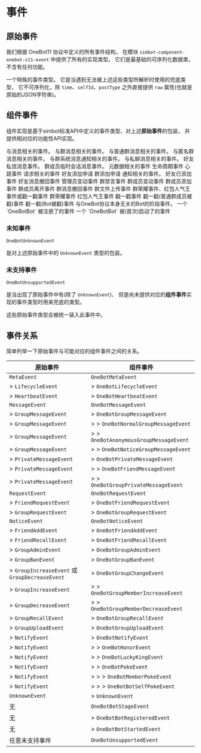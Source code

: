 # 事件

## 原始事件

我们根据 OneBot11 协议中定义的所有事件结构，
在模块 `simbot-component-onebot-v11-event` 中提供了所有的实现类型。
它们是最基础的可序列化数据类，不含有任何功能。

<deflist>
<def id="MetaEvent" title="元事件 MetaEvent">
<deflist>
<def id="HeartbeatEvent" title="HeartbeatEvent"></def>
<def id="LifecycleEvent" title="LifecycleEvent"></def>
</deflist>
</def>
<def id="MessageEvent" title="消息事件 MessageEvent">
<deflist>
<def id="GroupMessageEvent" title="GroupMessageEvent"></def>
<def id="PrivateMessageEvent" title="PrivateMessageEvent"></def>
</deflist>
</def>
<def id="RequestEvent" title="请求事件 RequestEvent">
<deflist>
<def id="FriendRequestEvent" title="FriendRequestEvent"></def>
<def id="GroupRequestEvent" title="GroupRequestEvent"></def>
</deflist>
</def>
<def id="NoticeEvent" title="通知事件 NoticeEvent">
<deflist>
<def id="FriendAddEvent" title="FriendAddEvent"></def>
<def id="FriendRecallEvent" title="FriendRecallEvent"></def>
<def id="GroupAdminEvent" title="GroupAdminEvent"></def>
<def id="GroupBanEvent" title="GroupBanEvent"></def>
<def id="GroupDecreaseEvent" title="GroupDecreaseEvent"></def>
<def id="GroupIncreaseEvent" title="GroupIncreaseEvent"></def>
<def id="GroupRecallEvent" title="GroupRecallEvent"></def>
<def id="GroupUploadEvent" title="GroupUploadEvent"></def>
<def id="NotifyEvent" title="NotifyEvent"></def>
</deflist>
</def>
<def id="UnknownEvent" title="未知事件 UnknownEvent">

一个特殊的事件类型。
它是当遇到无法被上述这些类型所解析时使用的兜底类型，
它不可序列化，除 `time`、`selfId`、`postType`
之外直接提供 `raw` 属性(也就是原始的JSON字符串)。

</def>
</deflist>

## 组件事件

组件实现是基于simbot标准API中定义的事件类型、对上述**原始事件**的包装，
并提供相对应的功能性API实现。

<deflist>
<def id="OneBotMessageEvent" title="OneBotMessageEvent">
与消息相关的事件。

<deflist>
<def id="OneBotGroupMessageEvent" title="OneBotGroupMessageEvent">
与群消息相关的事件。

<deflist>
<def id="OneBotNormalGroupMessageEvent" title="OneBotNormalGroupMessageEvent">
与普通群消息相关的事件。
</def>
<def id="OneBotAnonymousGroupMessageEvent" title="OneBotAnonymousGroupMessageEvent">
与匿名群消息相关的事件。
</def>
<def id="OneBotNoticeGroupMessageEvent" title="OneBotNoticeGroupMessageEvent">
与群系统消息通知相关的事件。
</def>
</deflist>

</def>
<def id="OneBotPrivateMessageEvent" title="OneBotPrivateMessageEvent">
与私聊消息相关的事件。

<deflist>
<def id="OneBotFriendMessageEvent" title="OneBotFriendMessageEvent">
好友私信消息事件。
</def>
<def id="OneBotGroupPrivateMessageEvent" title="OneBotGroupPrivateMessageEvent">
群成员临时会话消息事件。
</def>
</deflist>

</def>
</deflist>

</def>
<def id="OneBotMetaEvent" title="OneBotMetaEvent">
元数据相关的事件
<deflist>
<def id="OneBotLifecycleEvent" title="OneBotLifecycleEvent">
生命周期事件
</def>
<def id="OneBotHeartbeatEvent" title="OneBotHeartbeatEvent">
心跳事件
</def>
</deflist>
</def>
<def id="OneBotRequestEvent" title="OneBotRequestEvent">
请求相关的事件
<deflist>
<def id="OneBotFriendRequestEvent" title="OneBotFriendRequestEvent">
好友添加申请
</def>
<def id="OneBotGroupRequestEvent" title="OneBotGroupRequestEvent">
群添加申请
</def>
</deflist>
</def>
<def id="OneBotNoticeEvent" title="OneBotNoticeEvent">
通知相关的事件。
<deflist>
<def id="OneBotFriendAddEvent" title="OneBotFriendAddEvent">好友已添加事件</def>
<def id="OneBotFriendRecallEvent" title="OneBotFriendRecallEvent">好友消息撤回事件</def>
<def id="OneBotGroupAdminEvent" title="OneBotGroupAdminEvent">管理员变动事件</def>
<def id="OneBotGroupBanEvent" title="OneBotGroupBanEvent">群禁言事件</def>
<def id="OneBotGroupChangeEvent" title="OneBotGroupChangeEvent">群成员变动事件</def>
<def id="OneBotGroupMemberIncreaseEvent" title="OneBotGroupMemberIncreaseEvent">群成员添加事件</def>
<def id="OneBotGroupMemberDecreaseEvent" title="OneBotGroupMemberDecreaseEvent">群成员离开事件</def>
<def id="OneBotGroupRecallEvent" title="OneBotGroupRecallEvent">群消息撤回事件</def>
<def id="OneBotGroupUploadEvent" title="OneBotGroupUploadEvent">群文件上传事件</def>
<def id="OneBotNotifyEvent" title="OneBotNotifyEvent">群荣耀事件、红包人气王事件或戳一戳事件</def>
<def id="OneBotHonorEvent" title="OneBotHonorEvent">群荣耀事件</def>
<def id="OneBotLuckyKingEvent" title="OneBotLuckyKingEvent">红包人气王事件</def>
<def id="OneBotPokeEvent" title="OneBotPokeEvent">戳一戳事件</def>
<def id="OneBotMemberPokeEvent" title="OneBotMemberPokeEvent">戳一戳(普通群成员被戳)事件</def>
<def id="OneBotBotSelfPokeEvent" title="OneBotBotSelfPokeEvent">戳一戳(Bot被戳)事件</def>
</deflist>
</def>

<def id="OneBotBotStageEvent" title="OneBotBotStageEvent">
与OneBot协议本身无关的Bot的阶段事件。
<deflist>
<def id="OneBotBotRegisteredEvent" title="OneBotBotRegisteredEvent">
一个 `OneBotBot` 被注册了的事件
</def>
<def id="OneBotBotStartedEvent" title="OneBotBotStartedEvent">
一个 `OneBotBot` 被(首次)启动了的事件
</def>
</deflist>
</def>
</deflist>

### 未知事件

`OneBotUnknownEvent`

是对上述原始事件中的 `UnknownEvent` 类型的包装。

### 未支持事件

`OneBotUnsupportedEvent`

是当出现了原始事件中有(除了 `UnknownEvent`)、
但是尚未提供对应的**组件事件**实现的事件类型时用来兜底的类型。

这些原始事件类型会被统一装入此事件中。

## 事件关系

简单列举一下原始事件与可能对应的组件事件之间的关系。

| 原始事件                                          | 组件事件                                   |
|-----------------------------------------------|----------------------------------------|
| `MetaEvent`                                   | `OneBotMetaEvent`                      |
| > `LifecycleEvent`                            | > `OneBotLifecycleEvent`               |
| > `HeartbeatEvent`                            | > `OneBotHeartbeatEvent`               |
| `MessageEvent`                                | `OneBotMessageEvent`                   |
| > `GroupMessageEvent`                         | > `OneBotGroupMessageEvent`            |
| > `GroupMessageEvent`                         | > > `OneBotNormalGroupMessageEvent`    |
| > `GroupMessageEvent`                         | > > `OneBotAnonymousGroupMessageEvent` |
| > `GroupMessageEvent`                         | > > `OneBotNoticeGroupMessageEvent`    |
| > `PrivateMessageEvent`                       | > `OneBotPrivateMessageEvent`          |
| > `PrivateMessageEvent`                       | > > `OneBotFriendMessageEvent`         |
| > `PrivateMessageEvent`                       | > > `OneBotGroupPrivateMessageEvent`   |
| `RequestEvent`                                | `OneBotRequestEvent`                   |
| > `FriendRequestEvent`                        | > `OneBotFriendRequestEvent`           |
| > `GroupRequestEvent`                         | > `OneBotGroupRequestEvent`            |
| `NoticeEvent`                                 | `OneBotNoticeEvent`                    |
| > `FriendAddEvent`                            | > `OneBotFriendAddEvent`               |
| > `FriendRecallEvent`                         | > `OneBotFriendRecallEvent`            |
| > `GroupAdminEvent`                           | > `OneBotGroupAdminEvent`              |
| > `GroupBanEvent`                             | > `OneBotGroupBanEvent`                |
| > `GroupIncreaseEvent` 或 `GroupDecreaseEvent` | > `OneBotGroupChangeEvent`             |
| > `GroupIncreaseEvent`                        | > > `OneBotGroupMemberIncreaseEvent`   |
| > `GroupDecreaseEvent`                        | > > `OneBotGroupMemberDecreaseEvent`   |
| > `GroupRecallEvent`                          | > `OneBotGroupRecallEvent`             |
| > `GroupUploadEvent`                          | > `OneBotGroupUploadEvent`             |
| > `NotifyEvent`                               | > `OneBotNotifyEvent`                  |
| > `NotifyEvent`                               | > > `OneBotHonorEvent`                 |
| > `NotifyEvent`                               | > > `OneBotLuckyKingEvent`             |
| > `NotifyEvent`                               | > > `OneBotPokeEvent`                  |
| > `NotifyEvent`                               | > > > `OneBotMemberPokeEvent`          |
| > `NotifyEvent`                               | > > > `OneBotBotSelfPokeEvent`         |
| `UnknownEvent`                                | > `UnknownEvent`                       |
| 无                                             | `OneBotBotStageEvent`                  |
| 无                                             | > `OneBotBotRegisteredEvent`           |
| 无                                             | > `OneBotBotStartedEvent`              |
| 任意未支持事件                                       | `OneBotUnsupportedEvent`               |
